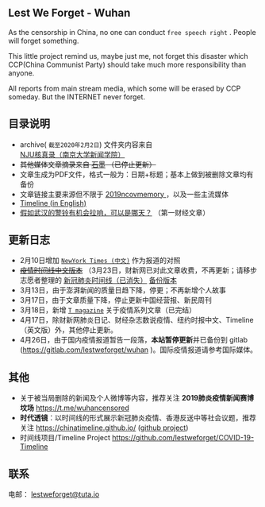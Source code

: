 ## Lest We Forget - Wuhan

As the censorship in China, no one can conduct `free speech right` . People will forget something.

This little project remind us, maybe just me, not forget this disaster which CCP(China Communist Party) should take much more responsibility than anyone.

All reports from main stream media, which some will be erased by CCP someday. But the INTERNET never forget. 


## 目录说明

- archive( `截至2020年2月2日`) 文件夹内容来自 [NJU核真录（南京大学新闻学院）]( https://pan.baidu.com/s/1ai7pQQAO0ap_rOVjRWFWWg)
- ~~其他媒体文章摘录来自 [石墨](https://shimo.im/docs/2d05dce1eaa743c7/read  ) （已停止更新）~~
- 文章生成为PDF文件，格式一般为：日期+标题；基本上做到被删除文章均有备份
- 文章链接主要来源但不限于 [2019ncovmemory ]( https://github.com/2019ncovmemory/nCovMemory) ，以及一些主流媒体
- [Timeline (in English)](https://github.com/lestweforget/wuhan2019/blob/master/Timeline(ENG).md)
- [假如武汉的警铃有机会拉响，可以是哪天？](https://github.com/lestweforget/wuhan2019/blob/master/The-timeline-from-alarm-to-lockdown.pdf) （第一财经文章）

## 更新日志

- 2月10日增加 [`NewYork Times (中文)`](https://github.com/lestweforget/wuhan2019/tree/master/NewYork%20Times%20(%E4%B8%AD%E6%96%87)) 作为报道的对照
- ~~[疫情时间线中文版本](https://github.com/lestweforget/wuhan2019/blob/master/Timeline(CHN).md)~~ （3月23日，财新网已对此文章收费，不再更新；请移步志愿者整理的 [新冠肺炎时间线（已消失）](https://github.com/Pratitya/wuhan2020-timeline) [备份版本](https://lestweforget.github.io/COVID-19-Timeline/)
- 3月13日，由于澎湃新闻的质量日趋下降，停更；不再新增个人故事
- 3月17日，由于文章质量下降，停止更新中国经营报、新民周刊
- 3月18日，新增 [`T magazine`](https://github.com/lestweforget/wuhan2019/tree/master/Tmagazine%E4%B8%AD%E6%96%87) 关于疫情系列文章（已完结）
- 4月17日，除财新网肺炎日记、财经杂志数说疫情、纽约时报中文、Timeline（英文版）外，其他停止更新。
- 4月26日，由于国内疫情报道暂告一段落，**本站暂停更新**并已备份到 gitlab (https://gitlab.com/lestweforget/wuhan  )。国际疫情报道请参考国际媒体。

## 其他

- 关于被当局删除的新闻及个人微博等内容，推荐关注 **2019肺炎疫情新闻赛博坟场** https://t.me/wuhancensored
- **时代透镜**：以时间线的形式展示新冠肺炎疫情、香港反送中等社会议题，推荐关注  https://chinatimeline.github.io/  ([github project](https://github.com/chinatimeline/chinatimeline.github.io))
- 时间线项目/Timeline Project https://github.com/lestweforget/COVID-19-Timeline

## 联系

电邮： lestweforget@tuta.io
